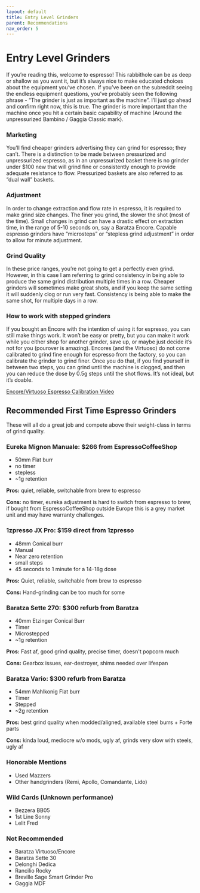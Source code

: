 ```yaml
---
layout: default
title: Entry Level Grinders
parent: Recommendations
nav_order: 5
---
```


# Entry Level Grinders
If you’re reading this, welcome to espresso! This rabbithole can be as deep or shallow as you want it, but it’s always nice to make educated choices about the equipment you’ve chosen. If you’ve been on the subreddit seeing the endless equipment questions, you’ve probably seen the following phrase - “The grinder is just as important as the machine”. I’ll just go ahead and confirm right now, this is true. The grinder is more important than the machine once you hit a certain basic capability of machine (Around the unpressurized Bambino / Gaggia Classic mark).

### Marketing
You’ll find cheaper grinders advertising they can grind for espresso; they can’t. There is a distinction to be made between pressurized and unpressurized espresso, as in an unpressurized basket there is no grinder under $100 new that will grind fine or consistently enough to provide adequate resistance to flow. Pressurized baskets are also referred to as “dual wall” baskets.

### Adjustment
In order to change extraction and flow rate in espresso, it is required to make grind size changes. The finer you grind, the slower the shot (most of the time). Small changes in grind can have a drastic effect on extraction time, in the range of 5-10 seconds on, say a Baratza Encore. Capable espresso grinders have “microsteps” or “stepless grind adjustment” in order to allow for minute adjustment.

### Grind Quality
In these price ranges, you’re not going to get a perfectly even grind. However, in this case I am referring to grind consistency in being able to produce the same grind distribution multiple times in a row. Cheaper grinders will sometimes make great shots, and if you keep the same setting it will suddenly clog or run very fast. Consistency is being able to make the same shot, for multiple days in a row.

### How to work with stepped grinders
If you bought an Encore with the intention of using it for espresso, you can still make things work. It won’t be easy or pretty, but you can make it work while you either shop for another grinder, save up, or maybe just decide it’s not for you (pourover is amazing). Encores (and the Virtuoso) do not come calibrated to grind fine enough for espresso from the factory, so you can calibrate the grinder to grind finer. Once you do that, if you find yourself in between two steps, you can grind until the machine is clogged, and then you can reduce the dose by 0.5g steps until the shot flows. It’s not ideal, but it’s doable.

[Encore/Virtuoso Espresso Calibration Video](https://youtu.be/tvPmA2laBzM "Encore/Virtuoso Espresso Calibration Video")

## Recommended First Time Espresso Grinders
These will all do a great job and compete above their weight-class in terms of grind quality.

### Eureka Mignon Manuale: $266 from EspressoCoffeeShop
- 50mm Flat burr
- no timer
- stepless
- ~1g retention

**Pros:** quiet, reliable, switchable from brew to espresso

**Cons:** no timer, eureka adjustment is hard to switch from espresso to brew, if bought from EspressoCoffeeShop outside Europe this is a grey market unit and may have warranty challenges.

### 1zpresso JX Pro: $159 direct from 1zpresso
- 48mm Conical burr
- Manual
- Near zero retention
- small steps
- 45 seconds to 1 minute for a 14-18g dose

**Pros:** Quiet, reliable, switchable from brew to espresso

**Cons:** Hand-grinding can be too much for some

### Baratza Sette 270: $300 refurb from Baratza
- 40mm Etzinger Conical Burr
- Timer
- Microstepped
- ~1g retention

**Pros:** Fast af, good grind quality, precise timer, doesn't popcorn much

**Cons:** Gearbox issues, ear-destroyer, shims needed over lifespan

### Baratza Vario: $300 refurb from Baratza
- 54mm Mahlkonig Flat burr
- Timer
- Stepped
- ~2g retention

**Pros:** best grind quality when modded/aligned, available steel burrs + Forte parts

**Cons:** kinda loud, mediocre w/o mods, ugly af, grinds very slow with steels, ugly af

### Honorable Mentions
- Used Mazzers
- Other handgrinders (Remi, Apollo, Comandante, Lido)

### Wild Cards (Unknown performance)
- Bezzera BB05
- 1st Line Sonny
- Lelit Fred

### Not Recommended
- Baratza Virtuoso/Encore
- Baratza Sette 30
- Delonghi Dedica
- Rancilio Rocky
- Breville Sage Smart Grinder Pro
- Gaggia MDF
